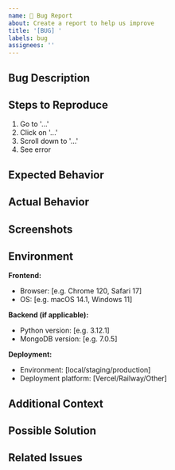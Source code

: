 ```yaml
---
name: 🐛 Bug Report
about: Create a report to help us improve
title: '[BUG] '
labels: bug
assignees: ''
---
```


## Bug Description

<!-- A clear and concise description of what the bug is -->

## Steps to Reproduce

1. Go to '...'
2. Click on '...'
3. Scroll down to '...'
4. See error

## Expected Behavior

<!-- A clear and concise description of what you expected to happen -->

## Actual Behavior

<!-- What actually happened -->

## Screenshots

<!-- If applicable, add screenshots to help explain your problem -->

## Environment

**Frontend:**
- Browser: [e.g. Chrome 120, Safari 17]
- OS: [e.g. macOS 14.1, Windows 11]

**Backend (if applicable):**
- Python version: [e.g. 3.12.1]
- MongoDB version: [e.g. 7.0.5]

**Deployment:**
- Environment: [local/staging/production]
- Deployment platform: [Vercel/Railway/Other]

## Additional Context

<!-- Add any other context about the problem here -->

## Possible Solution

<!-- Optional: Suggest a fix or reason for the bug -->

## Related Issues

<!-- Optional: Link to related issues -->

